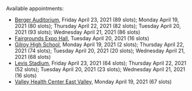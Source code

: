 Available appointments:

* [Berger Auditorium](https://schedulecare.sccgov.org/mychartprd/SignupAndSchedule/EmbeddedSchedule?id=132694&vt=1277&dept=101064003), Friday April 23, 2021 (89 slots); Monday April 19, 2021 (80 slots); Thursday April 22, 2021 (82 slots); Tuesday April 20, 2021 (93 slots); Wednesday April 21, 2021 (86 slots)
* [Fairgrounds Expo Hall](https://schedulecare.sccgov.org/mychartprd/SignupAndSchedule/EmbeddedSchedule?id=132726&vt=1277&dept=101064002), Tuesday April 20, 2021 (16 slots)
* [Gilroy High School](https://schedulecare.sccgov.org/mychartprd/SignupAndSchedule/EmbeddedSchedule?id=132980&vt=1277&dept=101064008), Monday April 19, 2021 (2 slots); Thursday April 22, 2021 (74 slots); Tuesday April 20, 2021 (20 slots); Wednesday April 21, 2021 (68 slots)
* [Levis Stadium](https://schedulecare.sccgov.org/mychartprd/SignupAndSchedule/EmbeddedSchedule?id=132723&vt=1277&dept=101064004), Friday April 23, 2021 (64 slots); Thursday April 22, 2021 (52 slots); Tuesday April 20, 2021 (23 slots); Wednesday April 21, 2021 (16 slots)
* [Valley Health Center East Valley](https://schedulecare.sccgov.org/mychartprd/SignupAndSchedule/EmbeddedSchedule?id=132268&vt=1277&dept=101064007), Monday April 19, 2021 (67 slots)
